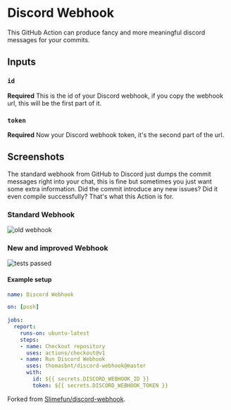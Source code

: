 # Discord Webhook
This GitHub Action can produce fancy and more meaningful discord messages for your commits.

## Inputs

### `id`
**Required** This is the id of your Discord webhook, if you copy the webhook url, this will be the first part of it.

### `token`
**Required** Now your Discord webhook token, it's the second part of the url.

## Screenshots
The standard webhook from GitHub to Discord just dumps the commit messages right into your chat, this is fine but sometimes you just want some extra information. Did the commit introduce any new issues? Did it even compile successfully? That's what this Action is for.

### Standard Webhook
![old webhook](https://raw.githubusercontent.com/Slimefun/discord-webhook/master/assets/old-webhook.png)

### New and improved Webhook
![tests passed](https://raw.githubusercontent.com/Slimefun/discord-webhook/master/assets/tests-passed.png)



#### Example setup
```yml
name: Discord Webhook

on: [push]
  
jobs:
  report:
    runs-on: ubuntu-latest
    steps:
    - name: Checkout repository
      uses: actions/checkout@v1
    - name: Run Discord Webhook
      uses: thomasbnt/discord-webhook@master
      with:
        id: ${{ secrets.DISCORD_WEBHOOK_ID }}
        token: ${{ secrets.DISCORD_WEBHOOK_TOKEN }}
```


Forked from [Slimefun/discord-webhook](https://github.com/Slimefun/discord-webhook).
